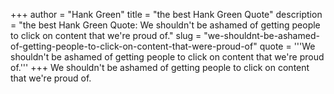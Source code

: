 +++
author = "Hank Green"
title = "the best Hank Green Quote"
description = "the best Hank Green Quote: We shouldn't be ashamed of getting people to click on content that we're proud of."
slug = "we-shouldnt-be-ashamed-of-getting-people-to-click-on-content-that-were-proud-of"
quote = '''We shouldn't be ashamed of getting people to click on content that we're proud of.'''
+++
We shouldn't be ashamed of getting people to click on content that we're proud of.

